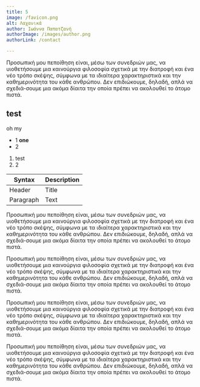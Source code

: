 ```yaml
---
title: 5
image: /favicon.png
alt: Λαχανικά
author: Ιωάννα Παπατζανή
authorImage: /images/author.png
authorLink: /contact

---
```


Προσωπική μου πεποίθηση είναι, μέσω των συνεδριών μας, να υιοθετήσουμε μια καινούργια φιλοσοφία σχετικά με την διατροφή και ένα νέο τρόπο σκέψης, σύμφωνα με τα ιδιαίτερα χαρακτηριστικά και την καθημερινότητα του κάθε ανθρώπου. Δεν επιδιώκουμε, δηλαδή, απλά να σχεδιά-σουμε μια ακόμα δίαιτα την οποία πρέπει να ακολουθεί το άτομο πιστά.

## test


oh my

- 1 **one**
- 2

1. test
2. 2

| Syntax      | Description |
| ----------- | ----------- |
| Header      | Title       |
| Paragraph   | Text        |

Προσωπική μου πεποίθηση είναι, μέσω των συνεδριών μας, να υιοθετήσουμε μια καινούργια φιλοσοφία σχετικά με την διατροφή και ένα νέο τρόπο σκέψης, σύμφωνα με τα ιδιαίτερα χαρακτηριστικά και την καθημερινότητα του κάθε ανθρώπου. Δεν επιδιώκουμε, δηλαδή, απλά να σχεδιά-σουμε μια ακόμα δίαιτα την οποία πρέπει να ακολουθεί το άτομο πιστά.

Προσωπική μου πεποίθηση είναι, μέσω των συνεδριών μας, να υιοθετήσουμε μια καινούργια φιλοσοφία σχετικά με την διατροφή και ένα νέο τρόπο σκέψης, σύμφωνα με τα ιδιαίτερα χαρακτηριστικά και την καθημερινότητα του κάθε ανθρώπου. Δεν επιδιώκουμε, δηλαδή, απλά να σχεδιά-σουμε μια ακόμα δίαιτα την οποία πρέπει να ακολουθεί το άτομο πιστά.

Προσωπική μου πεποίθηση είναι, μέσω των συνεδριών μας, να υιοθετήσουμε μια καινούργια φιλοσοφία σχετικά με την διατροφή και ένα νέο τρόπο σκέψης, σύμφωνα με τα ιδιαίτερα χαρακτηριστικά και την καθημερινότητα του κάθε ανθρώπου. Δεν επιδιώκουμε, δηλαδή, απλά να σχεδιά-σουμε μια ακόμα δίαιτα την οποία πρέπει να ακολουθεί το άτομο πιστά.

Προσωπική μου πεποίθηση είναι, μέσω των συνεδριών μας, να υιοθετήσουμε μια καινούργια φιλοσοφία σχετικά με την διατροφή και ένα νέο τρόπο σκέψης, σύμφωνα με τα ιδιαίτερα χαρακτηριστικά και την καθημερινότητα του κάθε ανθρώπου. Δεν επιδιώκουμε, δηλαδή, απλά να σχεδιά-σουμε μια ακόμα δίαιτα την οποία πρέπει να ακολουθεί το άτομο πιστά.